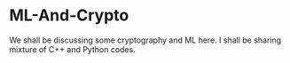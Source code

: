 # ML-And-Crypto

We shall be discussing some cryptography and ML here. I shall be sharing mixture of C++ and Python codes.
